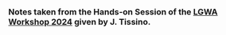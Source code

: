 ### Notes taken from the Hands-on Session of the [LGWA Workshop 2024](https://indico.ict.inaf.it/event/2782/overview) given by J. Tissino.
